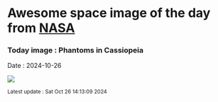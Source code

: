 
# Awesome space image of the day from [NASA](https://api.nasa.gov/)

### Today image : Phantoms in Cassiopeia
Date : 2024-10-26

![](https://apod.nasa.gov/apod/image/2410/IC63_1024.jpg)

<small>Latest update : Sat Oct 26 14:13:09 2024</small>
        